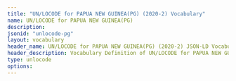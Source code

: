 ```yaml
---
title: "UN/LOCODE for PAPUA NEW GUINEA(PG) (2020-2) Vocabulary"
name: UN/LOCODE for PAPUA NEW GUINEA(PG) 
description: 
jsonid: "unlocode-pg"
layout: vocabulary
header_name: UN/LOCODE for PAPUA NEW GUINEA(PG) (2020-2) JSON-LD Vocabulary
header_description: Vocabulary Definition of UN/LOCODE for PAPUA NEW GUINEA(PG) (2020-2) semantics in HTML format. JSON-LD format is available at [unlocode-pg.jsonld](/vocabulary/unlocode-pg.jsonld)
type: unlocode
options:
---
```

